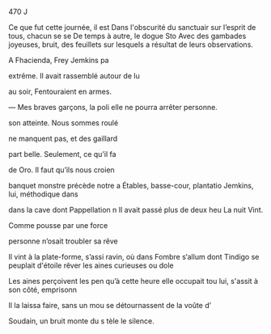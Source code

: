 470 J

Ce que fut cette journée, il est
Dans l'obscurité du sanctuair
sur l’esprit de tous, chacun se se
De temps à autre, le dogue Sto
Avec des gambades joyeuses,
bruit, des feuillets sur lesquels a
résultat de leurs observations.

A Fhacienda, Frey Jemkins pa

extrême.
Il avait rassemblé autour de lu

au soir, Fentouraient en armes.

— Mes braves garçons, la poli
elle ne pourra arrêter personne.

son atteinte. Nous sommes roulé

ne manquent pas, et des gaillard

part belle. Seulement, ce qu’il fa

de Oro. Il faut qu’ils nous croien

banquet monstre précède notre a
Étables, basse-cour, plantatio
Jemkins, lui, méthodique dans

dans la cave dont Pappellation n
Il avait passé plus de deux heu
La nuit Vint.

Comme pousse par une force

personne n’osait troubler sa rêve

Il vint à la plate-forme, s’assi
ravin, où dans Fombre s‘allum
dont Tindigo se peuplait d'étoile
rêver les aines curieuses ou dole

Les aines perçoivent les pen
qu’à cette heure elle occupait tou
lui, s'assit à son côté, emprisonn

Il la laissa faire, sans un mou
se détournassent de la voûte d’

Soudain, un bruit monte du s
tèle le silence.

